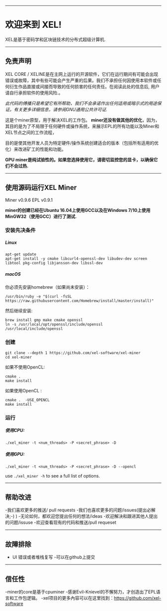 ----
# 欢迎来到 XEL!


XEL是基于密码学和区块链技术的分布式超级计算机.

----
## 免责声明


XEL CORE / XELINE是在主网上运行的开源软件，它们在运行期间有可能会出现错误或故障，其中有些可能会产生严重的后果。我们不承担任何因使用本软件或任何衍生作品直接或间接而导致的任何损害的任何责任。在阅读此处的信息后, 用户请自行承担软件的使用风险.。

*此代码的傅播只是希望它有所帮助，我们不会承诺作出任何适用或暗示式的用途保证。有关更多详细信息，请参阅GNU通用公共许可证.*


这是个miner原型，用于解决XEL的工作包。 **miner还没有做其他的优化**，因为，其目的是为了不局限于任何硬件或操作系统，来展示EPL的所有功能以及Miner和XEL节点之间的工作流程，

目的是使其他开发人员为特定硬件/操作系统创建适合的版本（包括所有适用的优化）来改进矿工的性能和功能。


**GPU miner是纯试验性的。如果您选择使用它，请密切监控您的显卡，以确保它们不会过热.**

----
## 使用源码运行XEL Miner

Miner		v0.9.6
EPL 	v0.9.1

**miner的创建已经在Ubuntu 16.04上使用GCC以及在Windows 7/10上使用MinGW32（使用GCC）进行了测试.**

### 安装先决条件

##### Linux

```
apt-get update
apt-get install -y cmake libcurl4-openssl-dev libudev-dev screen libtool pkg-config libjansson-dev libssl-dev
```

##### macOS

你必须先安装homebrew（如果尚未安装）：


```
/usr/bin/ruby -e "$(curl -fsSL https://raw.githubusercontent.com/Homebrew/install/master/install)"
```

然后继续安装:

```
brew install gmp make cmake openssl
ln -s /usr/local/opt/openssl/include/openssl /usr/local/include/openssl
```

### 创建

```
git clone --depth 1 https://github.com/xel-software/xel-miner
cd xel-miner
```

如果不使用OpenCL:

```
cmake .
make install
```

如果使用OpenCL :

```
cmake .  -USE_OPENCL
make install
```


### 运行

##### 使用CPU:

`./xel_miner -t <num_threads> -P <secret_phrase> -D`

##### 使用GPU:

`./xel_miner -t <num_threads> -P <secret_phrase> -D --opencl`

use `./xel_miner -h` to see a full list of options.



----
## 帮助改进

-我们喜欢更多的推送/ pull requests
-我们也喜欢更多的问题/issues(提出必解决;-) )
-无论如何，都欢迎您提出任何的想法/ideas
-欢迎解决和跟进其他人提出的问题/issuse
-欢迎查看现有的代码和推送/pull requeset

----
## 故障排除

  - UI 错误或者堆栈复写 
    -可以在github上提交
----
## 信任性

 -miner的core是基于cpuminer
 -感谢Evil-Knievel的不懈努力，才创造出了EPL语言和工作包逻辑。
 -xel项目的更多內容可以在这里找到：https://github.com/xel-software
